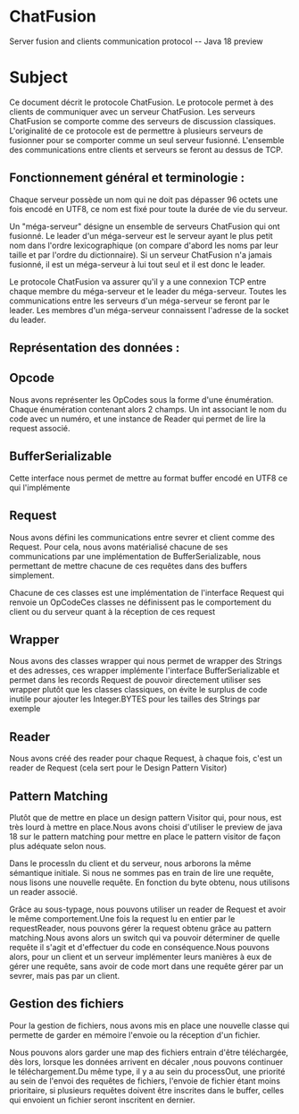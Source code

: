 # ChatFusion
Server fusion and clients communication protocol -- Java 18 preview

# Subject

Ce document décrit le protocole ChatFusion. Le protocole permet à des clients de communiquer avec un serveur ChatFusion. Les serveurs ChatFusion se comporte comme des serveurs de discussion classiques. L'originalité de ce protocole est de permettre à plusieurs serveurs de fusionner pour se comporter comme un seul serveur fusionné. L'ensemble des communications entre clients et serveurs se feront au dessus de TCP.


Fonctionnement général et terminologie :
----------------------------------------

Chaque serveur possède un nom qui ne doit pas dépasser 96 octets une fois encodé en UTF8, ce nom est fixé pour toute la durée de vie du serveur.

Un "méga-serveur" désigne un ensemble de serveurs ChatFusion qui ont fusionné. Le leader d'un méga-serveur est le serveur ayant le plus petit nom dans l'ordre lexicographique (on compare d'abord les noms par leur taille et par l'ordre du dictionnaire). Si un serveur ChatFusion n'a jamais fusionné, il est un méga-serveur à lui tout seul et il est donc le leader.

Le protocole ChatFusion va assurer qu'il y a une connexion TCP entre chaque membre du méga-serveur et le leader du méga-serveur. Toutes les communications entre les serveurs d'un méga-serveur se feront par le leader. Les membres d'un méga-serveur connaissent l'adresse de la socket du leader.

Représentation des données :
----------------------------
## Opcode
Nous avons représenter les OpCodes sous la forme d'une énumération. Chaque énumération contenant alors 2 champs. 
Un int associant le nom du code avec un numéro, et une instance de Reader qui permet de lire la request associé.
## BufferSerializable
Cette interface nous permet de mettre au format buffer encodé en UTF8 ce qui l'implémente

## Request
Nous avons défini les communications entre sevrer et client comme des Request. Pour cela, nous avons matérialisé 
chacune de ses communications par une implémentation de BufferSerializable, nous permettant de mettre chacune de ces 
requêtes dans des buffers simplement. 

Chacune de ces classes est une implémentation de l'interface Request qui renvoie 
un OpCodeCes classes ne définissent pas le comportement du client ou du serveur quant à la réception de ces request

## Wrapper
Nous avons des classes wrapper qui nous permet de wrapper des Strings et des adresses, ces wrapper implémente l'interface 
BufferSerializable et permet dans les records Request de pouvoir directement utiliser ses wrapper plutôt que les classes 
classiques, on évite le surplus de code inutile pour ajouter les Integer.BYTES pour les tailles des Strings par exemple
## Reader
Nous avons créé des reader pour chaque Request, à chaque fois, c'est un reader de Request (cela sert pour le Design Pattern Visitor)

## Pattern Matching
Plutôt que de mettre en place un design pattern Visitor qui, pour nous, est très lourd à mettre en place.Nous avons 
choisi d'utiliser le preview de java 18 sur le pattern matching pour mettre en place le pattern visitor de façon plus 
adéquate selon nous.

Dans le processIn du client et du serveur, nous arborons la même sémantique initiale. Si nous ne sommes 
pas en train de lire une requête, nous lisons une nouvelle requête. En fonction du byte obtenu, nous utilisons un reader associé.

Grâce au sous-typage, nous pouvons utiliser un reader de Request et avoir le même comportement.Une fois la request lu 
en entier par le requestReader, nous pouvons gérer la request obtenu grâce au pattern matching.Nous avons alors un switch 
qui va pouvoir déterminer de quelle requête il s'agit et d'effectuer du code en conséquence.Nous pouvons alors, pour
un client et un serveur implémenter leurs manières à eux de gérer une requête, sans avoir de code mort dans une requête 
gérer par un sevrer, mais pas par un client.

## Gestion des fichiers 

Pour la gestion de fichiers, nous avons mis en place une nouvelle classe qui permette de garder en mémoire l'envoie 
ou la réception d'un fichier.

Nous pouvons alors garder une map des fichiers entrain d'être téléchargée, dès lors, lorsque les données arrivent en décaler
,nous pouvons continuer le téléchargement.Du même type, il y a au sein du processOut, une priorité au sein de l'envoi des 
requêtes de fichiers, l'envoie de fichier étant moins prioritaire, si plusieurs requêtes doivent être inscrites dans le buffer, 
celles qui envoient un fichier seront inscritent en dernier.



